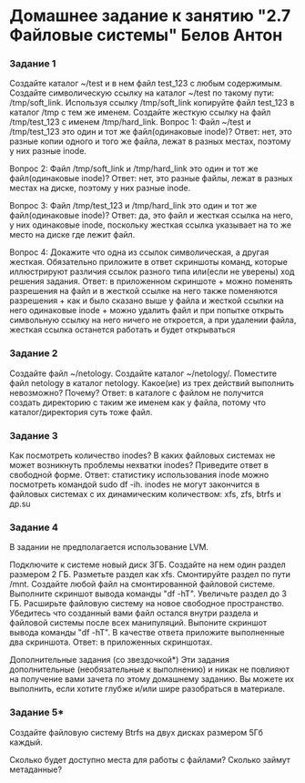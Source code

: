 # Домашнее задание к занятию "2.7 Файловые системы" Белов Антон

### Задание 1
Создайте каталог ~/test и в нем файл test_123 с любым содержимым.
Создайте символическую ссылку на каталог ~/test по такому пути: /tmp/soft_link.
Используя ссылку /tmp/soft_link копируйте файл test_123 в каталог /tmp с тем же именем. Создайте жесткую ссылку на файл /tmp/test_123 с именем /tmp/hard_link.
Вопрос 1: Файл ~/test и /tmp/test_123 это один и тот же файл(одинаковые inode)?
Ответ: нет, это разные копии одного и того же файла, лежат в разных местах, поэтому у них разные inode.

Вопрос 2: Файл /tmp/soft_link и /tmp/hard_link это один и тот же файл(одинаковые inode)?
Ответ: нет, это разные файлы, лежат в разных местах на диске, поэтому у них разные inode.

Вопрос 3: Файл /tmp/test_123 и /tmp/hard_link это один и тот же файл(одинаковые inode)?
Ответ: да, это файл и жесткая ссылка на него, у них одинаковые inode, поскольку жесткая ссылка указывает на то же место на диске где лежит файл. 

Вопрос 4: Докажите что одна из ссылок символическая, а другая жесткая. Обязательно приложите в ответ скриншоты команд, которые иллюстрируют различия ссылок разного типа или(если не уверены) ход решения задания.
Ответ: в приложенном скриншоте + можно поменять разрешения на файл и в жесткой ссылке на него также поменяются разрешения + как и было сказано выше у файла и жесткой ссылки на него одинаковые inode + можно удалить файл и при попытке открыть символьную ссылку на него ничего не откроется, а при удалении файла, жесткая ссылка останется работать и будет открываться

### Задание 2
Создайте файл ~/netology.
Создайте каталог ~/netology/.
Поместите файл netology в каталог netology.
Какое(ие) из трех действий выполнить невозможно? Почему?
Ответ: в каталоге с файлом не получится создать директорию с таким же именем как у файла, потому что каталог/директория суть тоже файл.

### Задание 3
Как посмотреть количество inodes?
В каких файловых системах не может возникнуть проблемы нехватки inodes?
Приведите ответ в свободной форме.
Ответ: статистику использования inode можно посмотреть командой sudo df -ih. inodes не могут закончится в файловых системах с их динамическим количеством: xfs, zfs, btrfs и др.su

### Задание 4
В задании не предполагается использование LVM.

Подключите к системе новый диск 3ГБ.
Создайте на нем один раздел размером 2 ГБ.
Разметьте раздел как xfs.
Смонтируйте раздел по пути /mnt. Создайте любой файл на смонтированной файловой системе. Выполните скриншот вывода команды "df -hT".
Увеличьте раздел до 3 ГБ.
Расширьте файловую систему на новое свободное пространство.
Убедитесь что созданный вами файл остался внутри раздела и файловой системы после всех манипуляций.
Выпоните скриншот вывода команды "df -hT".
В качестве ответа приложите выполненные два скриншота.
Ответ: в приложенных скриншотах.

Дополнительные задания (со звездочкой*)
Эти задания дополнительные (необязательные к выполнению) и никак не повлияют на получение вами зачета по этому домашнему заданию. Вы можете их выполнить, если хотите глубже и/или шире разобраться в материале.

### Задание 5*
Создайте файловую систему Btrfs на двух дисках размером 5Гб каждый.

Сколько будет доступно места для работы с файлами? Сколько займут метаданные?
